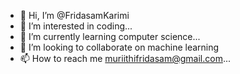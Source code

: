 - 👋 Hi, I’m @FridasamKarimi
- 👀 I’m interested in coding...
- 🌱 I’m currently learning computer science...
- 💞️ I’m looking to collaborate on machine learning
- 📫 How to reach me muriithifridasam@gmail.com...

<!---
FridasamKarimi/FridasamKarimi is a ✨ special ✨ repository because its `README.md` (this file) appears on your GitHub profile.
You can click the Preview link to take a look at your changes.
--->
